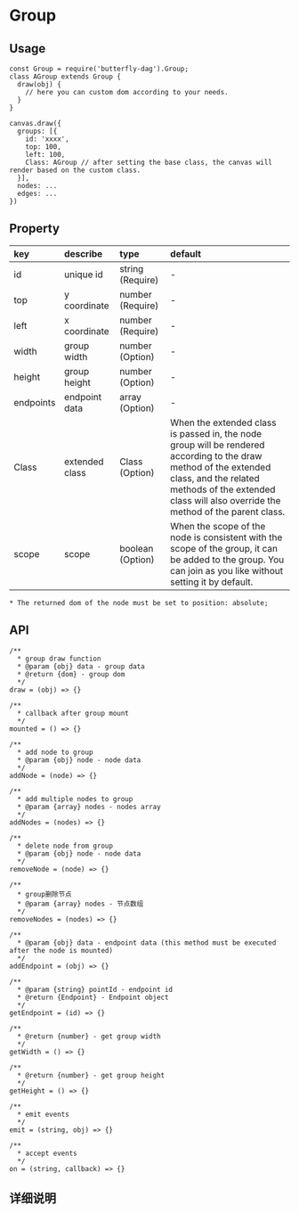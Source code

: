 # Group

## Usage

```
const Group = require('butterfly-dag').Group;
class AGroup extends Group {
  draw(obj) {
    // here you can custom dom according to your needs.
  }
}

canvas.draw({
  groups: [{
    id: 'xxxx',
    top: 100,
    left: 100,
    Class: AGroup // after setting the base class, the canvas will render based on the custom class.
  }],
  nodes: ...
  edges: ...
})
```

## Property

| key | describe | type | default 
| :------ | :------ | :------ | :------ 
| id | unique id | string (Require) | - 
| top | y coordinate | number (Require) | - 
| left | x coordinate | number (Require) | - 
| width | group width | number (Option) | - 
| height | group height | number (Option) | - 
| endpoints | endpoint data | array (Option) | - 
| Class | extended class | Class (Option) | When the extended class is passed in, the node group will be rendered according to the draw method of the extended class, and the related methods of the extended class will also override the method of the parent class.
| scope | scope | boolean (Option) | When the scope of the node is consistent with the scope of the group, it can be added to the group. You can join as you like without setting it by default.

`* The returned dom of the node must be set to position: absolute;`

## API

```
/**
  * group draw function
  * @param {obj} data - group data
  * @return {dom} - group dom
  */
draw = (obj) => {}

/**
  * callback after group mount
  */
mounted = () => {}

/**
  * add node to group
  * @param {obj} node - node data
  */
addNode = (node) => {}

/**
  * add multiple nodes to group
  * @param {array} nodes - nodes array
  */
addNodes = (nodes) => {}

/**
  * delete node from group
  * @param {obj} node - node data
  */
removeNode = (node) => {}

/**
  * group删除节点
  * @param {array} nodes - 节点数组
  */
removeNodes = (nodes) => {}

/**
  * @param {obj} data - endpoint data (this method must be executed after the node is mounted)
  */
addEndpoint = (obj) => {}

/**
  * @param {string} pointId - endpoint id
  * @return {Endpoint} - Endpoint object
  */
getEndpoint = (id) => {}

/**
  * @return {number} - get group width
  */
getWidth = () => {}

/**
  * @return {number} - get group height
  */
getHeight = () => {}

/**
  * emit events
  */
emit = (string, obj) => {}

/**
  * accept events
  */
on = (string, callback) => {}
```

## 详细说明